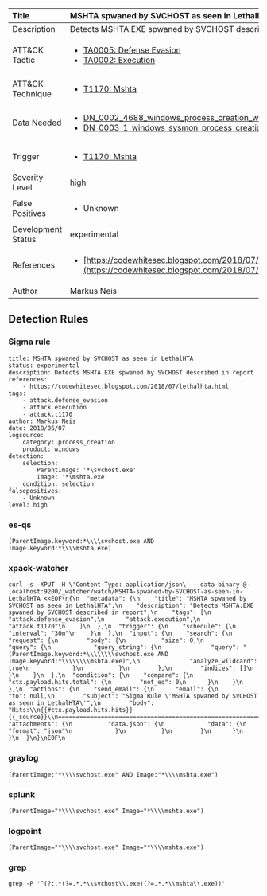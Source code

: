 | Title                | MSHTA spwaned by SVCHOST as seen in LethalHTA                                                                                                                                                 |
|:---------------------|:------------------------------------------------------------------------------------------------------------------------------------------------------------|
| Description          | Detects MSHTA.EXE spwaned by SVCHOST described in report                                                                                                                                           |
| ATT&amp;CK Tactic    | <ul><li>[TA0005: Defense Evasion](https://attack.mitre.org/tactics/TA0005)</li><li>[TA0002: Execution](https://attack.mitre.org/tactics/TA0002)</li></ul>  |
| ATT&amp;CK Technique | <ul><li>[T1170: Mshta](https://attack.mitre.org/techniques/T1170)</li></ul>                             |
| Data Needed          | <ul><li>[DN_0002_4688_windows_process_creation_with_commandline](../Data_Needed/DN_0002_4688_windows_process_creation_with_commandline.md)</li><li>[DN_0003_1_windows_sysmon_process_creation](../Data_Needed/DN_0003_1_windows_sysmon_process_creation.md)</li></ul>                                                         |
| Trigger              | <ul><li>[T1170: Mshta](../Triggers/T1170.md)</li></ul>  |
| Severity Level       | high                                                                                                                                                 |
| False Positives      | <ul><li>Unknown</li></ul>                                                                  |
| Development Status   | experimental                                                                                                                                                |
| References           | <ul><li>[https://codewhitesec.blogspot.com/2018/07/lethalhta.html](https://codewhitesec.blogspot.com/2018/07/lethalhta.html)</li></ul>                                                          |
| Author               | Markus Neis                                                                                                                                                |


## Detection Rules

### Sigma rule

```
title: MSHTA spwaned by SVCHOST as seen in LethalHTA
status: experimental
description: Detects MSHTA.EXE spwaned by SVCHOST described in report
references:
    - https://codewhitesec.blogspot.com/2018/07/lethalhta.html
tags:
    - attack.defense_evasion
    - attack.execution
    - attack.t1170
author: Markus Neis
date: 2018/06/07
logsource:
    category: process_creation
    product: windows
detection:
    selection:
        ParentImage: '*\svchost.exe'
        Image: '*\mshta.exe'
    condition: selection
falsepositives:
    - Unknown
level: high

```





### es-qs
    
```
(ParentImage.keyword:*\\\\svchost.exe AND Image.keyword:*\\\\mshta.exe)
```


### xpack-watcher
    
```
curl -s -XPUT -H \'Content-Type: application/json\' --data-binary @- localhost:9200/_watcher/watch/MSHTA-spwaned-by-SVCHOST-as-seen-in-LethalHTA <<EOF\n{\n  "metadata": {\n    "title": "MSHTA spwaned by SVCHOST as seen in LethalHTA",\n    "description": "Detects MSHTA.EXE spwaned by SVCHOST described in report",\n    "tags": [\n      "attack.defense_evasion",\n      "attack.execution",\n      "attack.t1170"\n    ]\n  },\n  "trigger": {\n    "schedule": {\n      "interval": "30m"\n    }\n  },\n  "input": {\n    "search": {\n      "request": {\n        "body": {\n          "size": 0,\n          "query": {\n            "query_string": {\n              "query": "(ParentImage.keyword:*\\\\\\\\svchost.exe AND Image.keyword:*\\\\\\\\mshta.exe)",\n              "analyze_wildcard": true\n            }\n          }\n        },\n        "indices": []\n      }\n    }\n  },\n  "condition": {\n    "compare": {\n      "ctx.payload.hits.total": {\n        "not_eq": 0\n      }\n    }\n  },\n  "actions": {\n    "send_email": {\n      "email": {\n        "to": null,\n        "subject": "Sigma Rule \'MSHTA spwaned by SVCHOST as seen in LethalHTA\'",\n        "body": "Hits:\\n{{#ctx.payload.hits.hits}}{{_source}}\\n================================================================================\\n{{/ctx.payload.hits.hits}}",\n        "attachments": {\n          "data.json": {\n            "data": {\n              "format": "json"\n            }\n          }\n        }\n      }\n    }\n  }\n}\nEOF\n
```


### graylog
    
```
(ParentImage:"*\\\\svchost.exe" AND Image:"*\\\\mshta.exe")
```


### splunk
    
```
(ParentImage="*\\\\svchost.exe" Image="*\\\\mshta.exe")
```


### logpoint
    
```
(ParentImage="*\\\\svchost.exe" Image="*\\\\mshta.exe")
```


### grep
    
```
grep -P '^(?:.*(?=.*.*\\svchost\\.exe)(?=.*.*\\mshta\\.exe))'
```




